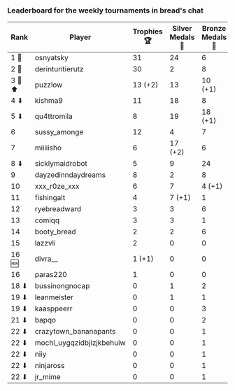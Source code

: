 ### Leaderboard for the weekly tournaments in bread's chat
| Rank | Player | Trophies 🏆 | Silver Medals 🥈 | Bronze Medals 🥉 | Points |
|------|--------|-------------|------------------|------------------|--------|
| 1 🥇 | osnyatsky | 31 | 24 | 6 | 120.0 |
| 2 🥈 | derinturitierutz | 30 | 2 | 8 | 96.0 |
| 3 🥉 ⬆| puzzlow | 13 (+2) | 13 | 10 (+1) | 57.0 |
| 4 ⬇| kishma9 | 11 | 18 | 8 | 55.0 |
| 5 ⬇| qu4ttromila | 8 | 19 | 18 (+1) | 52.0 |
| 6 | sussy_amonge | 12 | 4 | 7 | 43.5 |
| 7 | miiiiisho | 6 | 17 (+2) | 6 | 38.0 |
| 8 ⬇| sicklymaidrobot | 5 | 9 | 24 | 36.0 |
| 9 | dayzedinndaydreams | 8 | 2 | 8 | 30.0 |
| 10 | xxx_r0ze_xxx | 6 | 7 | 4 (+1) | 27.0 |
| 11 | fishingalt | 4 | 7 (+1) | 1 | 19.5 |
| 12 | ryebreadward | 3 | 3 | 6 | 15.0 |
| 13 | comiqq | 3 | 3 | 1 | 12.5 |
| 14 | booty_bread | 2 | 2 | 6 | 11.0 |
| 15 | lazzvli | 2 | 0 | 0 | 6.0 |
| 16 🆕| divra__ | 1 (+1) | 0 | 0 | 3.0 |
| 16 | paras220 | 1 | 0 | 0 | 3.0 |
| 18 ⬇| bussinongnocap | 0 | 1 | 2 | 2.0 |
| 19 ⬇| leanmeister | 0 | 1 | 1 | 1.5 |
| 19 ⬇| kaasppeerr | 0 | 0 | 3 | 1.5 |
| 21 ⬇| bapqo | 0 | 0 | 2 | 1.0 |
| 22 ⬇| crazytown_bananapants | 0 | 0 | 1 | 0.5 |
| 22 ⬇| mochi_uygqzidbjizjkbehuiw | 0 | 0 | 1 | 0.5 |
| 22 ⬇| niiy | 0 | 0 | 1 | 0.5 |
| 22 ⬇| ninjaross | 0 | 0 | 1 | 0.5 |
| 22 ⬇| jr_mime | 0 | 0 | 1 | 0.5 |
